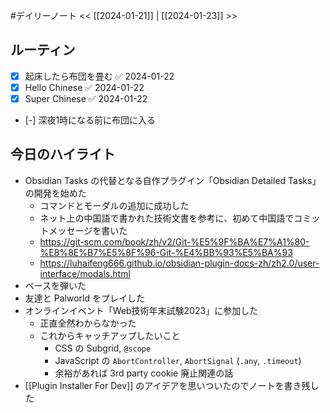 #デイリーノート
<< [[2024-01-21]] | [[2024-01-23]] >>
## ルーティン
- [x] 起床したら布団を畳む ✅ 2024-01-22
- [x] Hello Chinese ✅ 2024-01-22
- [x] Super Chinese ✅ 2024-01-22
- [-] 深夜1時になる前に布団に入る
## 今日のハイライト
- Obsidian Tasks の代替となる自作プラグイン「Obsidian Detailed Tasks」の開発を始めた
	- コマンドとモーダルの追加に成功した
	- ネット上の中国語で書かれた技術文書を参考に、初めて中国語でコミットメッセージを書いた
	- https://git-scm.com/book/zh/v2/Git-%E5%9F%BA%E7%A1%80-%E8%8E%B7%E5%8F%96-Git-%E4%BB%93%E5%BA%93
	- https://luhaifeng666.github.io/obsidian-plugin-docs-zh/zh2.0/user-interface/modals.html
- ベースを弾いた
- 友達と Palworld をプレイした
- オンラインイベント「Web技術年末試験2023」に参加した
	- 正直全然わからなかった
	- これからキャッチアップしたいこと
		- CSS の Subgrid, `@scope`
		- JavaScript の `AbortController`, `AbortSignal` (`.any`, `.timeout`)
		- 余裕があれば 3rd party cookie 廃止関連の話
- [[Plugin Installer For Dev]] のアイデアを思いついたのでノートを書き残した
